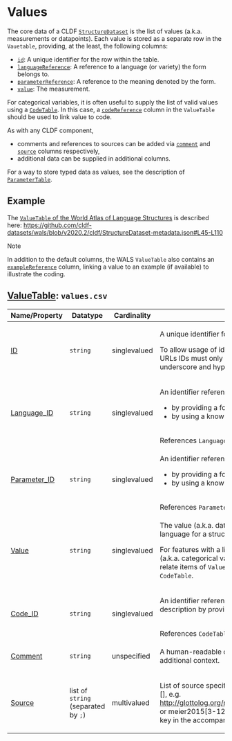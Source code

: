 # Values

The core data of a CLDF [`StructureDataset`](../../modules/StructureDataset) is the list of values 
(a.k.a. measurements or datapoints). Each value is stored as a separate row in the `Vauetable`, 
providing, at the least, the following columns:
 
- [`id`](http://cldf.clld.org/v1.0/terms.rdf#id): A unique identifier for the row within the table.
- [`languageReference`](http://cldf.clld.org/v1.0/terms.rdf#languageReference): A reference to a language (or variety) the form belongs to.
- [`parameterReference`](http://cldf.clld.org/v1.0/terms.rdf#parameterReference): A reference to the meaning denoted by the form.
- [`value`](http://cldf.clld.org/v1.0/terms.rdf#value): The measurement.

For categorical variables, it is often useful to supply the list of valid values using a 
[`CodeTable`](../codes). In this case, a [`codeReference`](http://cldf.clld.org/v1.0/terms.rdf#codeReference) column in the `ValueTable` should be used to
link value to code.

As with any CLDF component, 
- comments and references to sources can be added via
[`comment`](http://cldf.clld.org/v1.0/terms.rdf#comment) and [`source`](http://cldf.clld.org/v1.0/terms.rdf#source) columns respectively,
- additional data can be supplied in additional columns.

For a way to store typed data as values, see the description of [`ParameterTable`](../parameters).


## Example

The [`ValueTable` of the World Atlas of Language Structures](https://github.com/cldf-datasets/wals/blob/v2020.2/cldf/values.csv)
is described here: https://github.com/cldf-datasets/wals/blob/v2020.2/cldf/StructureDataset-metadata.json#L45-L110 

> [!NOTE]
> In addition to the default columns, the WALS `ValueTable` also contains an [`exampleReference`](http://cldf.clld.org/v1.0/terms.rdf#exampleReference) column,
> linking a value to an example (if available) to illustrate the coding.

## [ValueTable](http://cldf.clld.org/v1.0/terms.rdf#ValueTable): `values.csv`

Name/Property | Datatype | Cardinality | Description
 --- | --- | --- | --- 
[ID](http://cldf.clld.org/v1.0/terms.rdf#id) | `string` | singlevalued | <div> <p>A unique identifier for a row in a table.</p> <p> To allow usage of identifiers as path components of URLs IDs must only contain alphanumeric characters, underscore and hyphen. </p> </div> 
[Language_ID](http://cldf.clld.org/v1.0/terms.rdf#languageReference) | `string` | singlevalued | <div> <p> An identifier referencing a language either </p> <ul> <li>by providing a foreign key to <code>LanguageTable</code> or</li> <li>by using a known encoding scheme.</li> </ul> </div> <br>References <code>LanguageTable</code>
[Parameter_ID](http://cldf.clld.org/v1.0/terms.rdf#parameterReference) | `string` | singlevalued | <div> <p> An identifier referencing a parameter either </p> <ul> <li>by providing a foreign key to <code>ParameterTable</code> or</li> <li>by using a known encoding scheme.</li> </ul> </div> <br>References <code>ParameterTable</code>
[Value](http://cldf.clld.org/v1.0/terms.rdf#value) | `string` | singlevalued | <div> <p> The value (a.k.a. datapoint or measurement) of a language for a structural feature. </p> <p> For features with a limited, discrete set of valid values (a.k.a. categorical variables) it is recommended to relate items of <code>ValueTable</code> to the respective code in <code>CodeTable</code>. </p> </div> 
[Code_ID](http://cldf.clld.org/v1.0/terms.rdf#codeReference) | `string` | singlevalued | <div> <p> An identifier referencing a code (aka category) description by providing a foreign key to <code>CodeTable</code>. </p> </div> <br>References <code>CodeTable</code>
[Comment](http://cldf.clld.org/v1.0/terms.rdf#comment) | `string` | unspecified | <div> <p> A human-readable comment on a resource, providing additional context. </p> </div> 
[Source](http://cldf.clld.org/v1.0/terms.rdf#source) | list of `string` (separated by `;`) | multivalued | <div> <p>List of source specifications, of the form &lt;source_ID&gt;[], e.g. http://glottolog.org/resource/reference/id/318814[34], or meier2015[3-12] where meier2015 is a citation key in the accompanying BibTeX file.</p> </div> 